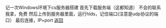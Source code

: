 记一次Windows环境下cs服务器搭建
首先下载服务端（这都知道）
不会的联系我拿，免费
然后上传到服务器里面，运行hlds，记住端口(注意是udp协议的端口）
最后连接，IP+port
[返回](https://cssfw.github.io/)
